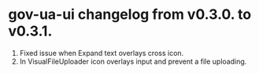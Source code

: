 # gov-ua-ui changelog from v0.3.0. to v0.3.1.

1. Fixed issue when Expand text overlays cross icon.
2. In VisualFileUploader icon overlays input and prevent a file uploading.
